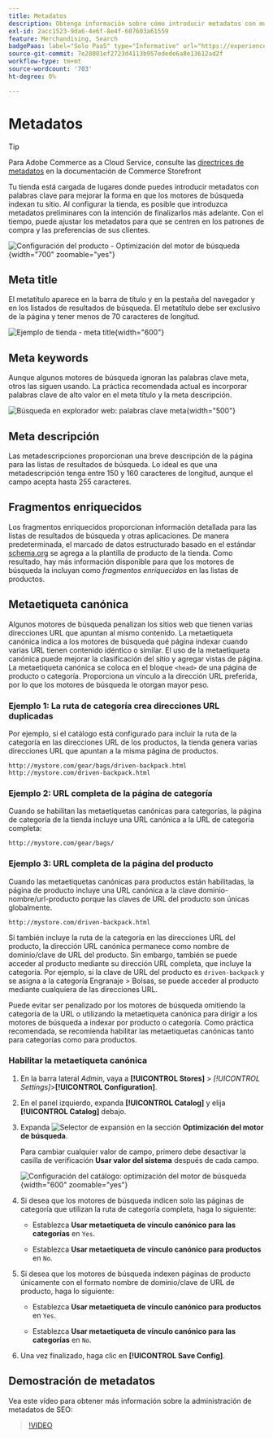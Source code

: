 ```yaml
---
title: Metadatos
description: Obtenga información sobre cómo introducir metadatos con muchas palabras clave para mejorar la forma en que los motores de búsqueda indexan el sitio de Commerce.
exl-id: 2acc1523-9da6-4e6f-8e4f-607603a61559
feature: Merchandising, Search
badgePaas: label="Solo PaaS" type="Informative" url="https://experienceleague.adobe.com/es/docs/commerce/user-guides/product-solutions" tooltip="Se aplica solo a proyectos de Adobe Commerce en la nube (infraestructura PaaS administrada por Adobe) y a proyectos locales."
source-git-commit: 7e28081ef2723d4113b957edede6a8e13612ad2f
workflow-type: tm+mt
source-wordcount: '703'
ht-degree: 0%

---
```


# Metadatos

>[!TIP]
>
>Para Adobe Commerce as a Cloud Service, consulte las [directrices de metadatos](https://experienceleague.adobe.com/developer/commerce/storefront/setup/seo/metadata/?lang=es) en la documentación de Commerce Storefront

Tu tienda está cargada de lugares donde puedes introducir metadatos con palabras clave para mejorar la forma en que los motores de búsqueda indexan tu sitio. Al configurar la tienda, es posible que introduzca metadatos preliminares con la intención de finalizarlos más adelante. Con el tiempo, puede ajustar los metadatos para que se centren en los patrones de compra y las preferencias de sus clientes.

![Configuración del producto - Optimización del motor de búsqueda](./assets/product-basic-settings-search-engine-optimization-yoga-strap.png){width="700" zoomable="yes"}

## Meta title

El metatítulo aparece en la barra de título y en la pestaña del navegador y en los listados de resultados de búsqueda. El metatítulo debe ser exclusivo de la página y tener menos de 70 caracteres de longitud.

![Ejemplo de tienda - meta title](./assets/storefront-home-page-meta-title.png){width="600"}

## Meta keywords

Aunque algunos motores de búsqueda ignoran las palabras clave meta, otros las siguen usando. La práctica recomendada actual es incorporar palabras clave de alto valor en el meta título y la meta descripción.

![Búsqueda en explorador web: palabras clave meta](./assets/storefront-meta-description.png){width="500"}

## Meta descripción

Las metadescripciones proporcionan una breve descripción de la página para las listas de resultados de búsqueda. Lo ideal es que una metadescripción tenga entre 150 y 160 caracteres de longitud, aunque el campo acepta hasta 255 caracteres.

## Fragmentos enriquecidos

Los fragmentos enriquecidos proporcionan información detallada para las listas de resultados de búsqueda y otras aplicaciones. De manera predeterminada, el marcado de datos estructurado basado en el estándar [schema.org][1] se agrega a la plantilla de producto de la tienda. Como resultado, hay más información disponible para que los motores de búsqueda la incluyan como _fragmentos enriquecidos_ en las listas de productos.

## Metaetiqueta canónica

Algunos motores de búsqueda penalizan los sitios web que tienen varias direcciones URL que apuntan al mismo contenido. La metaetiqueta canónica indica a los motores de búsqueda qué página indexar cuando varias URL tienen contenido idéntico o similar. El uso de la metaetiqueta canónica puede mejorar la clasificación del sitio y agregar vistas de página. La metaetiqueta canónica se coloca en el bloque `<head>` de una página de producto o categoría. Proporciona un vínculo a la dirección URL preferida, por lo que los motores de búsqueda le otorgan mayor peso.

### Ejemplo 1: La ruta de categoría crea direcciones URL duplicadas

Por ejemplo, si el catálogo está configurado para incluir la ruta de la categoría en las direcciones URL de los productos, la tienda genera varias direcciones URL que apuntan a la misma página de productos.

    http://mystore.com/gear/bags/driven-backpack.html
    http://mystore.com/driven-backpack.html

### Ejemplo 2: URL completa de la página de categoría

Cuando se habilitan las metaetiquetas canónicas para categorías, la página de categoría de la tienda incluye una URL canónica a la URL de categoría completa:

    http://mystore.com/gear/bags/

### Ejemplo 3: URL completa de la página del producto

Cuando las metaetiquetas canónicas para productos están habilitadas, la página de producto incluye una URL canónica a la clave dominio-nombre/url-producto porque las claves de URL del producto son únicas globalmente.

    http://mystore.com/driven-backpack.html

Si también incluye la ruta de la categoría en las direcciones URL del producto, la dirección URL canónica permanece como nombre de dominio/clave de URL del producto. Sin embargo, también se puede acceder al producto mediante su dirección URL completa, que incluye la categoría. Por ejemplo, si la clave de URL del producto es `driven-backpack` y se asigna a la categoría Engranaje > Bolsas, se puede acceder al producto mediante cualquiera de las direcciones URL.

Puede evitar ser penalizado por los motores de búsqueda omitiendo la categoría de la URL o utilizando la metaetiqueta canónica para dirigir a los motores de búsqueda a indexar por producto o categoría. Como práctica recomendada, se recomienda habilitar las metaetiquetas canónicas tanto para categorías como para productos.

### Habilitar la metaetiqueta canónica

1. En la barra lateral _Admin_, vaya a **[!UICONTROL Stores]** > _[!UICONTROL Settings]_>**[!UICONTROL Configuration]**.

1. En el panel izquierdo, expanda **[!UICONTROL Catalog]** y elija **[!UICONTROL Catalog]** debajo.

1. Expanda ![Selector de expansión](../assets/icon-display-expand.png) en la sección **Optimización del motor de búsqueda**.

   Para cambiar cualquier valor de campo, primero debe desactivar la casilla de verificación **Usar valor del sistema** después de cada campo.

   ![Configuración del catálogo: optimización del motor de búsqueda](../configuration-reference/catalog/assets/catalog-search-engine-optimization.png){width="600" zoomable="yes"}

1. Si desea que los motores de búsqueda indicen solo las páginas de categoría que utilizan la ruta de categoría completa, haga lo siguiente:

   - Establezca **Usar metaetiqueta de vínculo canónico para las categorías** en `Yes`.

   - Establezca **Usar metaetiqueta de vínculo canónico para productos** en `No`.

1. Si desea que los motores de búsqueda indexen páginas de producto únicamente con el formato nombre de dominio/clave de URL de producto, haga lo siguiente:

   - Establezca **Usar metaetiqueta de vínculo canónico para productos** en `Yes`.

   - Establezca **Usar metaetiqueta de vínculo canónico para las categorías** en `No`.

1. Una vez finalizado, haga clic en **[!UICONTROL Save Config]**.

## Demostración de metadatos

Vea este vídeo para obtener más información sobre la administración de metadatos de SEO:

>[!VIDEO](https://video.tv.adobe.com/v/343750?quality=12&learn=on)

[1]: https://schema.org/
